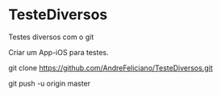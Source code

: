 # TesteDiversos
Testes diversos com o git

Criar um App-iOS para testes.



git clone https://github.com/AndreFeliciano/TesteDiversos.git

git push -u origin master

